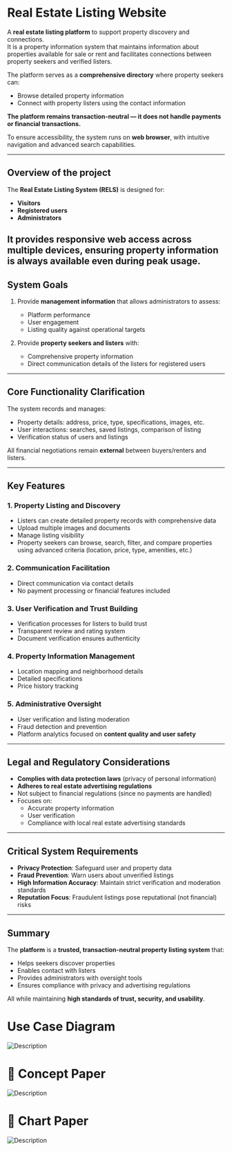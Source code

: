 # Real Estate Listing Website

A **real estate listing platform** to support property discovery and connections.  
It is a property information system that maintains information about properties available for sale or rent and facilitates connections between property seekers and verified listers.  

The platform serves as a **comprehensive directory** where property seekers can:  
- Browse detailed property information   
- Connect with property listers using the contact information 

<strong> The platform remains **transaction-neutral** — it does **not** handle payments or financial transactions. </strong> 

To ensure accessibility, the system runs on **web browser**, with intuitive navigation and advanced search capabilities.  

---

## Overview of the project

The **Real Estate Listing System (RELS)** is designed for:  
- **Visitors**  
- **Registered users**  
- **Administrators**  

It provides responsive web access across multiple devices, ensuring property information is always available even during peak usage.  
---

## System Goals

1. Provide **management information** that allows administrators to assess:  
   - Platform performance  
   - User engagement  
   - Listing quality against operational targets  

2. Provide **property seekers and listers** with:  
   - Comprehensive property information  
   - Direct communication details of the listers for registered users  

---

## Core Functionality Clarification

The system records and manages:  
- Property details: address, price, type, specifications, images, etc.  
- User interactions: searches, saved listings, comparison of listing 
- Verification status of users and listings    

All financial negotiations remain **external** between buyers/renters and listers.  

---

## Key Features

### 1. Property Listing and Discovery
- Listers can create detailed property records with comprehensive data  
- Upload multiple images and documents  
- Manage listing visibility  
- Property seekers can browse, search, filter, and compare properties using advanced criteria (location, price, type, amenities, etc.)  

### 2. Communication Facilitation
- Direct communication via contact details
- No payment processing or financial features included  

### 3. User Verification and Trust Building
- Verification processes for listers to build trust  
- Transparent review and rating system  
- Document verification ensures authenticity  

### 4. Property Information Management
- Location mapping and neighborhood details  
- Detailed specifications 
- Price history tracking 

### 5. Administrative Oversight
- User verification and listing moderation  
- Fraud detection and prevention  
- Platform analytics focused on **content quality and user safety**  

---

## Legal and Regulatory Considerations

- **Complies with data protection laws** (privacy of personal information)  
- **Adheres to real estate advertising regulations**  
- Not subject to financial regulations (since no payments are handled)  
- Focuses on:  
  - Accurate property information  
  - User verification  
  - Compliance with local real estate advertising standards  

---

## Critical System Requirements

- **Privacy Protection**: Safeguard user and property data  
- **Fraud Prevention**: Warn users about unverified listings  
- **High Information Accuracy**: Maintain strict verification and moderation standards  
- **Reputation Focus**: Fraudulent listings pose reputational (not financial) risks  

---

## Summary

The **platform** is a **trusted, transaction-neutral property listing system** that:  
- Helps seekers discover properties  
- Enables contact with listers  
- Provides administrators with oversight tools  
- Ensures compliance with privacy and advertising regulations  

All while maintaining **high standards of trust, security, and usability**.  

# Use Case Diagram
![Description](Images/Use_case_diagram.jpeg)

# 📜 Concept Paper
![Description](Images/Concept_paper.jpeg)

# 📰 Chart Paper
![Description](Images/Chart_paper.jpeg)



